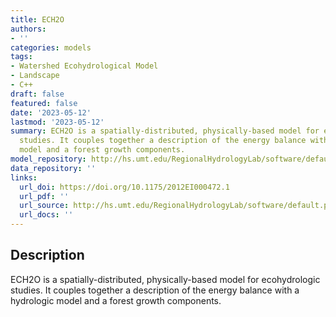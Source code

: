 ```yaml
---
title: ECH2O
authors:
- ''
categories: models
tags:
- Watershed Ecohydrological Model
- Landscape
- C++
draft: false
featured: false
date: '2023-05-12'
lastmod: '2023-05-12'
summary: ECH2O is a spatially-distributed, physically-based model for ecohydrologic
  studies. It couples together a description of the energy balance with a hydrologic
  model and a forest growth components.
model_repository: http://hs.umt.edu/RegionalHydrologyLab/software/default.php
data_repository: ''
links:
  url_doi: https://doi.org/10.1175/2012EI000472.1
  url_pdf: ''
  url_source: http://hs.umt.edu/RegionalHydrologyLab/software/default.php
  url_docs: ''
---
```


## Description

ECH2O is a spatially-distributed, physically-based model for ecohydrologic studies. It couples together a description of the energy balance with a hydrologic model and a forest growth components.


